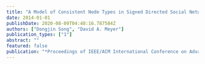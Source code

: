 ```yaml
---
title: "A Model of Consistent Node Types in Signed Directed Social Networks"
date: 2014-01-01
publishDate: 2020-08-09T04:48:16.787584Z
authors: ["Dongjin Song", "David A. Meyer"]
publication_types: ["1"]
abstract: ""
featured: false
publication: "*Proceedings of IEEE/ACM International Conference on Advances in Social Network Analysis and Mining (ASONAM)*"
---
```


